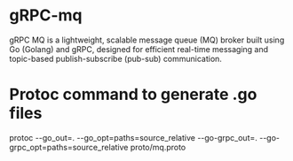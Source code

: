 # gRPC-mq
gRPC MQ is a lightweight, scalable message queue (MQ) broker built using Go (Golang) and gRPC, designed for efficient real-time messaging and topic-based publish-subscribe (pub-sub) communication.

# Protoc command to generate .go files
protoc --go_out=. --go_opt=paths=source_relative --go-grpc_out=. --go-grpc_opt=paths=source_relative proto/mq.proto
